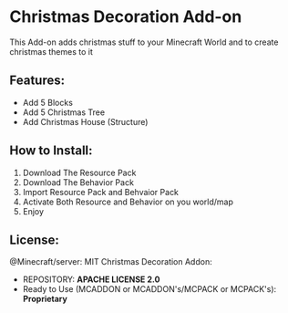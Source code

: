 # Christmas Decoration Add-on

This Add-on adds christmas stuff to your Minecraft World and to create christmas themes to it

## Features:
- Add 5 Blocks
- Add 5 Christmas Tree
- Add Christmas House (Structure)

## How to Install:
1. Download The Resource Pack
2. Download The Behavior Pack
3. Import Resource Pack and Behvaior Pack
4. Activate Both Resource and Behavior on you world/map
5. Enjoy

## License:
@Minecraft/server: MIT
Christmas Decoration Addon: 
- REPOSITORY: **APACHE LICENSE 2.0**
- Ready to Use (MCADDON or MCADDON's/MCPACK or MCPACK's): **Proprietary**